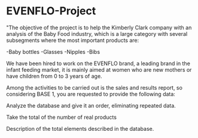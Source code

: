 # EVENFLO-Project


"The objective of the project is to help the Kimberly Clark company with an analysis of the Baby Food industry, which is a large category with several subsegments where the most important products are:

-Baby bottles
-Glasses
-Nipples
-Bibs

We have been hired to work on the EVENFLO brand, a leading brand in the infant feeding market, it is mainly aimed at women who are new mothers or have children from 0 to 3 years of age.

Among the activities to be carried out is the sales and results report, so considering BASE 1, you are requested to provide the following data:

Analyze the database and give it an order, eliminating repeated data.

Take the total of the number of real products

Description of the total elements described in the database.
